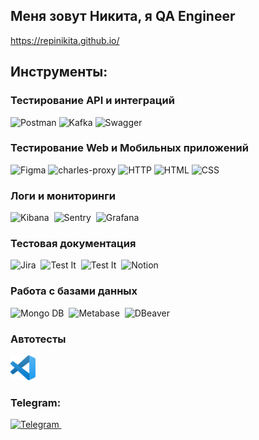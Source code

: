   


## Меня зовут Никита, я QA Engineer
https://repinikita.github.io/

## Инструменты: 
### Тестирование API и интеграций
<div>
  <img src="https://github.com/repinikita/overview/blob/new_branch/assets/Postman.png" title="Postman" alt="Postman" width="40" height="40"/>
  <img src="https://github.com/repinikita/overview/blob/new_branch/assets/192107004-2d2fff80-d207-4916-8a3e-130fee5ee495.png" title="Kafka" alt="Kafka" width="40" height="40"/>
  <img src="https://github.com/repinikita/overview/blob/new_branch/assets/Swagger.png" title="Swagger" alt="Swagger" width="40" height="40"/>
 
</div>

### Тестирование Web и Мобильных приложений
<div>
  <img src="https://github.com/repinikita/overview/blob/new_branch/assets/kibana-logo.png" title="Figma" alt="Figma" width="40" height="40"/>
  <img src="https://github.com/repinikita/overview/blob/new_branch/assets/charles.jpg" title="charles-proxy" alt="charles-proxy" width="40" height="40"/>
  <img src="https://github.com/repinikita/overview/blob/new_branch/assets/HTTP(1).png" title="HTTP" alt="HTTP" width="40" height="40"/>
  <img src="https://github.com/repinikita/overview/blob/new_branch/assets/HTML.png" title="HTML" alt="HTML" width="40" height="40"/>
  <img src="https://github.com/repinikita/overview/blob/new_branch/assets/CSS.png" title="CSS" alt="CSS" width="40" height="40"/>
</div>

### Логи и мониторинги
<div>
  <img src="https://github.com/repinikita/overview/blob/new_branch/assets/kibana-logo.png" title="Kibana" alt="Kibana" width="40" height="40"/>&nbsp
  <img src="https://github.com/repinikita/overview/blob/new_branch/assets/Sentry.svg" title="Sentry" alt="Sentry" width="40" height="40"/>&nbsp
  <img src="https://github.com/repinikita/overview/blob/new_branch/assets/Grafana-Dark.svg" title="Grafana" alt="Grafana" width="40" height="40"/>&nbsp
</div>

### Тестовая документация 
  <div>
    <img src="https://github.com/repinikita/overview/blob/new_branch/assets/jira-3.svg" title="Jira" alt="Jira" width="40" height="40"/>&nbsp
    <img src="https://github.com/repinikita/overview/blob/new_branch/assets/Test%20IT.png" title="Test It" alt="Test It" width="40" height="40"/>&nbsp
  <img src="https://github.com/repinikita/overview/blob/new_branch/assets/47823040.png" title="QASE" alt="Test It" width="40" height="40"/>&nbsp
    <img src="https://github.com/repinikita/overview/blob/new_branch/assets/Notion-Dark.svg" title="Notion" alt="Notion" width="40" height="40"/>&nbsp
  </div>

### Работа с базами данных
<div>
  <img src="https://github.com/repinikita/overview/blob/new_branch/assets/MongoDB.svg" title="Mongo DB" alt="Mongo DB" width="40" height="40"/>&nbsp
  <img src="https://github.com/repinikita/overview/blob/new_branch/assets/Metabase.svg" title="Metabase" alt="Metabase" width="40" height="40"/>&nbsp
  <img src="https://github.com/repinikita/overview/blob/new_branch/assets/DBeaver.png" title="DBeaver" alt="DBeaver" width="40" height="40"/>&nbsp
</div>

### Автотесты
<div>
  <img src="https://github.com/LuenkoVasiliy/LuenkoVasiliy/blob/main/assets/VSCode.png" title="Visual Studio Code" alt="Visual Studio Code" width="40" height="40"/>&nbsp
</div>

### Telegram:
<a href="https://t.me/re_nikita/">
<img src="https://github.com/repinikita/repinikitai/blob/new_branch/assets/0a50c1516e434e0108649d2987cfaeb0.jpg" alt="Telegram" width="40" height="40"/>&nbsp
  
</a>
